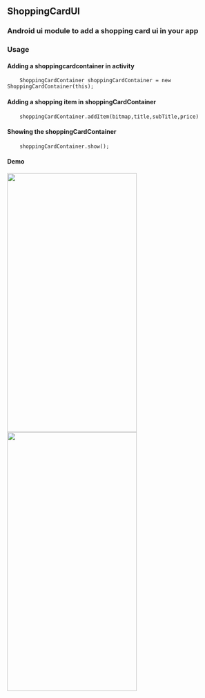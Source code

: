 ## ShoppingCardUI

### Android ui module to add a shopping card ui in your app

### Usage

#### Adding a shoppingcardcontainer in activity
```
    ShoppingCardContainer shoppingCardContainer = new ShoppingCardContainer(this);
```

#### Adding a shopping item in shoppingCardContainer

```
    shoppingCardContainer.addItem(bitmap,title,subTitle,price)
```

#### Showing the shoppingCardContainer

```
    shoppingCardContainer.show();
```

#### Demo

<img src="https://github.com/Anwesh43/ShoppingCartUI/blob/master/demo/shoppingcardui.gif" width="300px" height="600px">

<img src="https://github.com/Anwesh43/ShoppingCartUI/blob/master/demo/shoppingcart2.gif" width="300px" height="600px">
